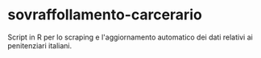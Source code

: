 # sovraffollamento-carcerario
Script in R per lo scraping e l'aggiornamento automatico dei dati relativi ai penitenziari italiani.
